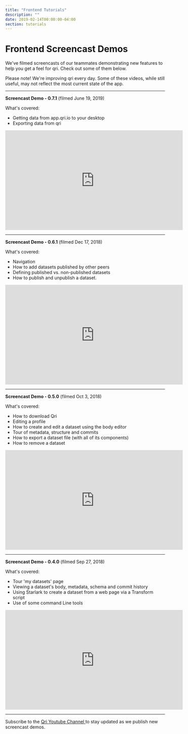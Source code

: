 ```yaml
---
title: "Frontend Tutorials"
description: ""
date: 2019-02-14T00:00:00-04:00
section: tutorials
---
```


# Frontend Screencast Demos


We've filmed screencasts of our teammates demonstrating new features to help you get a feel for qri. Check out some of them below. 

Please note! We're improving qri every day. Some of these videos, while still useful, may not reflect the most current state of the app. 

-------------------------------


**Screencast Demo - 0.7.1** (filmed June 19, 2019)

What's covered: 

* Getting data from app.qri.io to your desktop
* Exporting data from qri

<iframe width="560" height="315" src="https://www.youtube.com/embed/xJfBWNSc16A" frameborder="0" allow="accelerometer; autoplay; encrypted-media; gyroscope; picture-in-picture" allowfullscreen></iframe>

-------------------------------


**Screencast Demo - 0.6.1** (filmed Dec 17, 2018)

What's covered: 

* Navigation
* How to add datasets published by other peers
* Defining published vs. non-published datasets
* How to publish and unpublish a dataset.

<iframe width="560" height="315" src="https://www.youtube.com/embed/4e3EcJqmZd4" frameborder="0" allow="accelerometer; autoplay; encrypted-media; gyroscope; picture-in-picture" allowfullscreen></iframe>


-------------------------------


**Screencast Demo - 0.5.0** (filmed Oct 3, 2018)

What's covered: 

* How to download Qri
* Editing a profile
* How to create and edit a dataset using the body editor
* Tour of metadata, structure and commits
* How to export a dataset file (with all of its components)
* How to remove a dataset 

<iframe width="560" height="315" src="https://www.youtube.com/embed/1GQvNG06gjA" frameborder="0" allow="accelerometer; autoplay; encrypted-media; gyroscope; picture-in-picture" allowfullscreen></iframe>


-------------------------------

**Screencast Demo - 0.4.0** (filmed Sep 27, 2018)

What's covered: 

* Tour 'my datasets' page
* Viewing a dataset's body, metadata, schema and commit history
* Using Starlark to create a dataset from a web page via a Transform script
* Use of some command Line tools

<iframe width="560" height="315" src="https://www.youtube.com/embed/3CSPA3qGU5g" frameborder="0" allow="accelerometer; autoplay; encrypted-media; gyroscope; picture-in-picture" allowfullscreen></iframe>


-------------------------------

Subscribe to the <a href="https://www.youtube.com/channel/UC7E3_hURgFO2mVCLDwPSyOQ">Qri Youtube Channel </a> to stay updated as we publish new screencast demos. 





